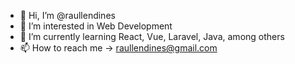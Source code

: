 - 👋 Hi, I’m @raullendines
- 👀 I’m interested in Web Development
- 🌱 I’m currently learning React, Vue, Laravel, Java, among others
- 📫 How to reach me -> raullendines@gmail.com
